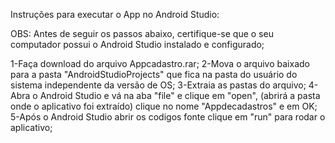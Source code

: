 Instruções para executar o App no Android Studio:

OBS: Antes de seguir os passos abaixo, certifique-se que o seu computador possui o Android Studio instalado e configurado;

1-Faça download do arquivo Appcadastro.rar;
2-Mova o arquivo baixado para a pasta "AndroidStudioProjects" que fica na pasta do usuário do sistema independente da versão de OS;
3-Extraia as pastas do arquivo;
4-Abra o Android Studio e vá na aba "file" e clique em "open", (abrirá a pasta onde o aplicativo foi extraído) clique no nome "Appdecadastros" e em OK;
5-Após o Android Studio abrir os codigos fonte clique em "run" para rodar o aplicativo;
